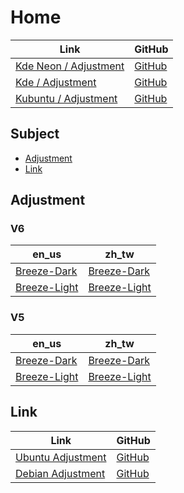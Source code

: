 

# Home

| Link | GitHub |
| ---- | ------ |
| [Kde Neon / Adjustment](https://samwhelp.github.io/kde-neon-adjustment/) | [GitHub](https://github.com/samwhelp/kde-neon-adjustment) |
| [Kde / Adjustment](https://samwhelp.github.io/kde-adjustment/) | [GitHub](https://github.com/samwhelp/kde-adjustment) |
| [Kubuntu / Adjustment](https://samwhelp.github.io/kubuntu-adjustment/) | [GitHub](https://github.com/samwhelp/kubuntu-adjustment) |




## Subject

* [Adjustment](#adjustment)
* [Link](#link)




## Adjustment



### V6

| en_us    | zh_tw    |
| -------- | -------- |
| [Breeze-Dark](https://github.com/samwhelp/kde-neon-adjustment/tree/main/prototype/V6/kde-config/locale/en_us/Breeze-Dark) | [Breeze-Dark](https://github.com/samwhelp/kde-neon-adjustment/tree/main/prototype/V6/kde-config/locale/zh_tw/Breeze-Dark) |
| [Breeze-Light](https://github.com/samwhelp/kde-neon-adjustment/tree/main/prototype/V6/kde-config/locale/en_us/Breeze-Dark) | [Breeze-Light](https://github.com/samwhelp/kde-neon-adjustment/tree/main/prototype/V6/kde-config/locale/zh_tw/Breeze-Dark) |


### V5

| en_us    | zh_tw    |
| -------- | -------- |
| [Breeze-Dark](https://github.com/samwhelp/kde-neon-adjustment/tree/main/prototype/V5/kde-config/locale/en_us/Breeze-Dark) | [Breeze-Dark](https://github.com/samwhelp/kde-neon-adjustment/tree/main/prototype/V5/kde-config/locale/zh_tw/Breeze-Dark) |
| [Breeze-Light](https://github.com/samwhelp/kde-neon-adjustment/tree/main/prototype/V5/kde-config/locale/en_us/Breeze-Dark) | [Breeze-Light](https://github.com/samwhelp/kde-neon-adjustment/tree/main/prototype/V5/kde-config/locale/zh_tw/Breeze-Dark) |




## Link

| Link | GitHub |
| ---- | ------ |
| [Ubuntu Adjustment](https://samwhelp.github.io/ubuntu-adjustment/) | [GitHub](https://github.com/samwhelp/ubuntu-adjustment) |
| [Debian Adjustment](https://samwhelp.github.io/debian-adjustment/) | [GitHub](https://github.com/samwhelp/debian-adjustment) |

